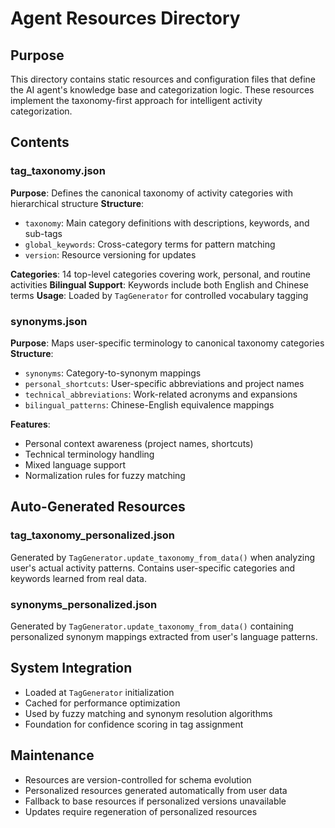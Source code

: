 # Agent Resources Directory

## Purpose
This directory contains static resources and configuration files that define the AI agent's knowledge base and categorization logic. These resources implement the taxonomy-first approach for intelligent activity categorization.

## Contents

### tag_taxonomy.json
**Purpose**: Defines the canonical taxonomy of activity categories with hierarchical structure
**Structure**:
- `taxonomy`: Main category definitions with descriptions, keywords, and sub-tags
- `global_keywords`: Cross-category terms for pattern matching
- `version`: Resource versioning for updates

**Categories**: 14 top-level categories covering work, personal, and routine activities
**Bilingual Support**: Keywords include both English and Chinese terms
**Usage**: Loaded by `TagGenerator` for controlled vocabulary tagging

### synonyms.json
**Purpose**: Maps user-specific terminology to canonical taxonomy categories
**Structure**:
- `synonyms`: Category-to-synonym mappings
- `personal_shortcuts`: User-specific abbreviations and project names
- `technical_abbreviations`: Work-related acronyms and expansions
- `bilingual_patterns`: Chinese-English equivalence mappings

**Features**:
- Personal context awareness (project names, shortcuts)
- Technical terminology handling
- Mixed language support
- Normalization rules for fuzzy matching

## Auto-Generated Resources

### tag_taxonomy_personalized.json
Generated by `TagGenerator.update_taxonomy_from_data()` when analyzing user's actual activity patterns. Contains user-specific categories and keywords learned from real data.

### synonyms_personalized.json  
Generated by `TagGenerator.update_taxonomy_from_data()` containing personalized synonym mappings extracted from user's language patterns.

## System Integration
- Loaded at `TagGenerator` initialization
- Cached for performance optimization
- Used by fuzzy matching and synonym resolution algorithms
- Foundation for confidence scoring in tag assignment

## Maintenance
- Resources are version-controlled for schema evolution
- Personalized resources generated automatically from user data
- Fallback to base resources if personalized versions unavailable
- Updates require regeneration of personalized resources